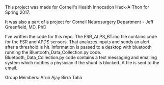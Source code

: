 This project was made for Cornell's Health Innocation Hack-A-Thon for Spring 2017.

It was also a part of a project for Cornell Neurosurgery Department - Jeff Greenfield, MD, PhD


I've written the code for this repo. 
The FSR_ALPS_BT.ino file contains code for the FSR and APDS sensors. That analyzes inputs and sends an alert after a threshold is hit. 
Information is passed to a desktop with bluetooth running the Bluetooth_Data_Collection.py code.
Bluetooth_Data_Collection.py code contains a text messaging and emailing system which notifies a physician if the shunt is blocked. A file is sent to the email. 

Group Members:
Arun Ajay
Birra Taha

